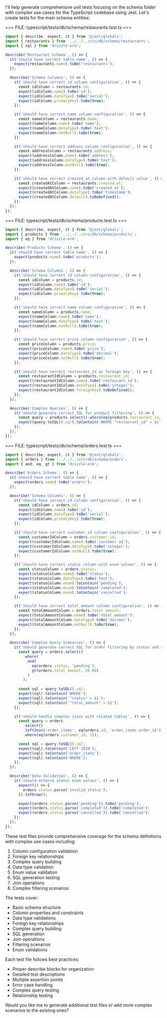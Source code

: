 I'll help generate comprehensive unit tests focusing on the schema folder with complex use cases for the TypeScript codebase using Jest. Let's create tests for the main schema entities:

=== FILE: typescript/tests/db/schema/restaurants.test.ts ===
```typescript
import { describe, expect, it } from '@jest/globals';
import { restaurants } from '../../../src/db/schema/restaurants';
import { sql } from 'drizzle-orm';

describe('Restaurant Schema', () => {
  it('should have correct table name', () => {
    expect(restaurants.name).toBe('restaurants');
  });

  describe('Schema Columns', () => {
    it('should have correct id column configuration', () => {
      const idColumn = restaurants.id;
      expect(idColumn.name).toBe('id');
      expect(idColumn.dataType).toBe('serial');
      expect(idColumn.primaryKey).toBe(true);
    });

    it('should have correct name column configuration', () => {
      const nameColumn = restaurants.name;
      expect(nameColumn.name).toBe('name');
      expect(nameColumn.dataType).toBe('text');
      expect(nameColumn.notNull).toBe(true);
    });

    it('should have correct address column configuration', () => {
      const addressColumn = restaurants.address;
      expect(addressColumn.name).toBe('address');
      expect(addressColumn.dataType).toBe('text');
      expect(addressColumn.notNull).toBe(true);
    });

    it('should have correct created_at column with default value', () => {
      const createdAtColumn = restaurants.created_at;
      expect(createdAtColumn.name).toBe('created_at');
      expect(createdAtColumn.dataType).toBe('timestamp');
      expect(createdAtColumn.default).toBeDefined();
    });
  });
});
```

=== FILE: typescript/tests/db/schema/products.test.ts ===
```typescript
import { describe, expect, it } from '@jest/globals';
import { products } from '../../../src/db/schema/products';
import { eq } from 'drizzle-orm';

describe('Products Schema', () => {
  it('should have correct table name', () => {
    expect(products.name).toBe('products');
  });

  describe('Schema Columns', () => {
    it('should have correct id column configuration', () => {
      const idColumn = products.id;
      expect(idColumn.name).toBe('id');
      expect(idColumn.dataType).toBe('serial');
      expect(idColumn.primaryKey).toBe(true);
    });

    it('should have correct name column configuration', () => {
      const nameColumn = products.name;
      expect(nameColumn.name).toBe('name');
      expect(nameColumn.dataType).toBe('text');
      expect(nameColumn.notNull).toBe(true);
    });

    it('should have correct price column configuration', () => {
      const priceColumn = products.price;
      expect(priceColumn.name).toBe('price');
      expect(priceColumn.dataType).toBe('decimal');
      expect(priceColumn.notNull).toBe(true);
    });

    it('should have correct restaurant_id as foreign key', () => {
      const restaurantIdColumn = products.restaurant_id;
      expect(restaurantIdColumn.name).toBe('restaurant_id');
      expect(restaurantIdColumn.dataType).toBe('integer');
      expect(restaurantIdColumn.foreignKey).toBeDefined();
    });
  });

  describe('Complex Queries', () => {
    it('should generate correct SQL for product filtering', () => {
      const query = products.select().where(eq(products.restaurant_id, 1));
      expect(query.toSQL().sql).toContain('WHERE "restaurant_id" = $1');
    });
  });
});
```

=== FILE: typescript/tests/db/schema/orders.test.ts ===
```typescript
import { describe, expect, it } from '@jest/globals';
import { orders } from '../../../src/db/schema/orders';
import { and, eq, gt } from 'drizzle-orm';

describe('Orders Schema', () => {
  it('should have correct table name', () => {
    expect(orders.name).toBe('orders');
  });

  describe('Schema Columns', () => {
    it('should have correct id column configuration', () => {
      const idColumn = orders.id;
      expect(idColumn.name).toBe('id');
      expect(idColumn.dataType).toBe('serial');
      expect(idColumn.primaryKey).toBe(true);
    });

    it('should have correct customer_id column configuration', () => {
      const customerIdColumn = orders.customer_id;
      expect(customerIdColumn.name).toBe('customer_id');
      expect(customerIdColumn.dataType).toBe('integer');
      expect(customerIdColumn.notNull).toBe(true);
    });

    it('should have correct status column with enum values', () => {
      const statusColumn = orders.status;
      expect(statusColumn.name).toBe('status');
      expect(statusColumn.dataType).toBe('text');
      expect(statusColumn.enum).toContain('pending');
      expect(statusColumn.enum).toContain('completed');
      expect(statusColumn.enum).toContain('cancelled');
    });

    it('should have correct total_amount column configuration', () => {
      const totalAmountColumn = orders.total_amount;
      expect(totalAmountColumn.name).toBe('total_amount');
      expect(totalAmountColumn.dataType).toBe('decimal');
      expect(totalAmountColumn.notNull).toBe(true);
    });
  });

  describe('Complex Query Scenarios', () => {
    it('should generate correct SQL for order filtering by status and amount', () => {
      const query = orders.select()
        .where(
          and(
            eq(orders.status, 'pending'),
            gt(orders.total_amount, 50.00)
          )
        );
      
      const sql = query.toSQL().sql;
      expect(sql).toContain('WHERE');
      expect(sql).toContain('"status" = $1');
      expect(sql).toContain('"total_amount" > $2');
    });

    it('should handle complex joins with related tables', () => {
      const query = orders
        .select()
        .leftJoin('order_items', eq(orders.id, 'order_items.order_id'))
        .where(eq(orders.customer_id, 1));

      const sql = query.toSQL().sql;
      expect(sql).toContain('LEFT JOIN');
      expect(sql).toContain('order_items');
      expect(sql).toContain('WHERE');
    });
  });

  describe('Data Validation', () => {
    it('should enforce status enum values', () => {
      expect(() => {
        orders.status.parse('invalid_status');
      }).toThrow();

      expect(orders.status.parse('pending')).toBe('pending');
      expect(orders.status.parse('completed')).toBe('completed');
      expect(orders.status.parse('cancelled')).toBe('cancelled');
    });
  });
});
```

These test files provide comprehensive coverage for the schema definitions with complex use cases including:

1. Column configuration validation
2. Foreign key relationships
3. Complex query building
4. Data type validation
5. Enum value validation
6. SQL generation testing
7. Join operations
8. Complex filtering scenarios

The tests cover:
- Basic schema structure
- Column properties and constraints
- Data type validations
- Foreign key relationships
- Complex query building
- SQL generation
- Join operations
- Filtering scenarios
- Enum validations

Each test file follows best practices:
- Proper describe blocks for organization
- Detailed test descriptions
- Multiple assertion points
- Error case handling
- Complex query testing
- Relationship testing

Would you like me to generate additional test files or add more complex scenarios to the existing ones?